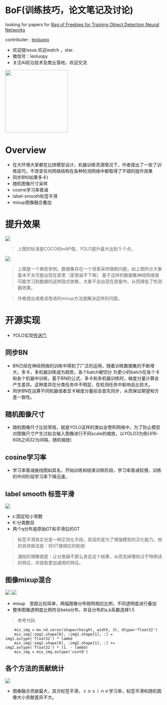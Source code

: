 



# BoF(训练技巧，论文笔记及讨论)

looking for papers for [Bag of Freebies for Training Object Detection Neural Networks](https://arxiv.org/abs/1902.04103?context=cs.CV)

contributer : [leoluopy](https://github.com/leoluopy)

+ 欢迎提issue.欢迎watch ，star.
+ 微信号：leoluopy
+ 关注AI前沿技术及商业落地，欢迎交流

<img width="200" height="200" src="https://github.com/leoluopy/paper_discussing/blob/master/wechat_id.jpeg"/>


# Overview
+ 在大环境大家都在比拼模型设计，机器训练资源情况下，作者提出了一些了训练技巧，不改变任何网络结构在各种检测网络中都取得了不错的提升效果
+ 同步BN(如果多卡)
+ 随机图像尺寸采样
+ cosine学习率衰减
+ label-smooth标签平滑
+ mixup图像融合叠加

# 提升效果
![](./improve_atdiffnet.png)
> 上图的标准是COCO的mAP值，YOLO提升最大达到５个点，

![](./elephant_det.png)
> 上图是一个典型举例，数据集存在一个场景采样限制问题，如上图所示大象基本不太可能出现在家里（家里装不下嘛）
基于这样的数据集神经网络很可能学习到数据的这样隐式依赖，大象不会出现在房屋中。从而降低了检测器效果。

> 作者提出或者说改进的mixup方法就解决这样的问题。

# 开源实现
+ YOLO实现[传送门](https://github.com/leoluopy/yolo_bof)

## 同步BN
+ BN已经在神经网络的训练中得到了广泛的运用，随着训练数据集的不断增大，多卡，多机器训练成为趋势，各个batch被切分
为更小的batch在各个卡和各个机器中训练，基于BN的公式，多卡和多机器训练时，梯度分量计算会产生差异。这种差异在分类任务中不明显，在检测任务中影响会比较大。
+ 同步BN在运算不同机器或者显卡梯度分量前会首先同步，从而保证期望和方差一致性。

## 随机图像尺寸
+ 随机图像尺寸比较常规，就是YOLO这样的类似全卷积网络中，为了防止模型对图像尺寸产生过拟合输入图像进行不同scale的缩放，以YOLO3为例(416-608之间32为间隔，随机缩放)

## cosine学习率
+ 学习率衰减曲线图如其名，开始训练和结束训练阶段，学习率衰减较慢，训练的中间阶段学习率下降迅速。


## label smooth 标签平滑
![](./label_smooth_equation.png)
+ ε:固定较小常数
+ K:分类数目
+ 两个q分布是原始GT和平滑后的GT
> 标签平滑其实也是一种正则化手段，其目的是为了增强模型的泛化能力。他的具体做法是：将GT做相应的削弱

> 通俗的理解就是：让分类器不那么肯定这个结果，从而去掉哪些过于特例话的特征，并提取更加通用的特征。

## 图像mixup混合
![](./mixup_ex.png)
![](./mixup_beta.png)
+ mixup　思路比较简单，两幅图像分布按照相应比例，不同透明度进行叠加
+ 整体图像透明度比例符合beta分布，并且分布的a,b系数选择1.5
> 参考代码
```
    mix_img = mx.nd.zeros(shape=(height, width, 3), dtype='float32')
    mix_img[:img1.shape[0], :img1.shape[1], :] = img1.astype('float32') * lambd
    mix_img[:img2.shape[0], :img2.shape[1], :] += img2.astype('float32') * (1. - lambd)
    mix_img = mix_img.astype('uint8')
```

## 各个方法的贡献统计
![](./improve_by_diff_bof.png)
+ 图像融合贡献最大，其次标签平滑，ｃｏｓｉｎｅ学习率，标签平滑和随机图像大小贡献差异不大。

